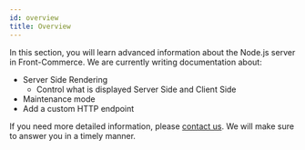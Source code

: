 ```yaml
---
id: overview
title: Overview
---
```


In this section, you will learn advanced information about the Node.js server in Front-Commerce. We are currently writing documentation about:

* Server Side Rendering
    * Control what is displayed Server Side and Client Side
* Maintenance mode
* Add a custom HTTP endpoint

If you need more detailed information, please [contact us](mailto:contact@front-commerce.com). We will make sure to answer you in a timely manner.